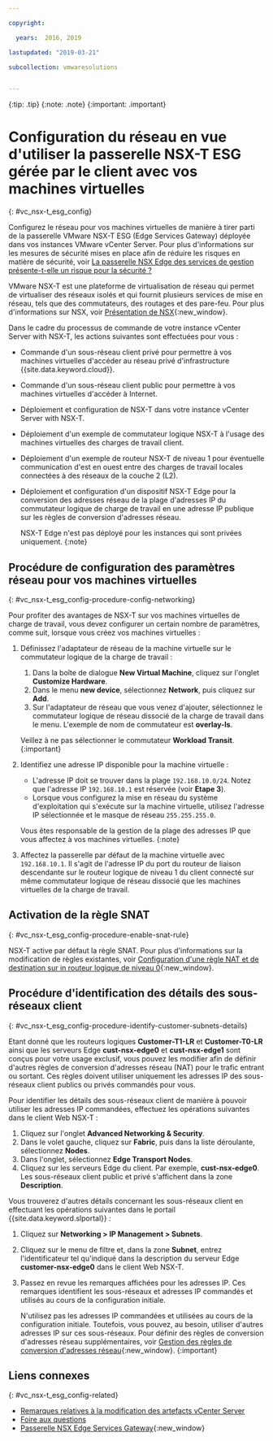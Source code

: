 ```yaml
---

copyright:

  years:  2016, 2019

lastupdated: "2019-03-21"

subcollection: vmwaresolutions


---
```


{:tip: .tip}
{:note: .note}
{:important: .important}

# Configuration du réseau en vue d'utiliser la passerelle NSX-T ESG gérée par le client avec vos machines virtuelles
{: #vc_nsx-t_esg_config}

Configurez le réseau pour vos machines virtuelles de manière à tirer parti de la passerelle VMware NSX-T ESG (Edge Services Gateway) déployée dans vos instances VMware vCenter Server. Pour plus d'informations sur les mesures de sécurité mises en place afin de réduire les risques en matière de sécurité, voir [La passerelle NSX Edge des services de gestion présente-t-elle un risque pour la sécurité ?](/docs/services/vmwaresolutions/vmonic?topic=vmware-solutions-faq#does-the-management-services-nsx-edge-pose-a-security-risk-)

VMware NSX-T est une plateforme de virtualisation de réseau qui permet de virtualiser des réseaux isolés et qui fournit plusieurs services de
mise en réseau, tels que des commutateurs, des routages et des pare-feu. Pour plus d'informations sur NSX, voir [Présentation de NSX](https://pubs.vmware.com/NSX-62/topic/com.vmware.nsx-cross-vcenter-install.doc/GUID-10944155-28FF-46AA-AF56-7357E2F20AF4.html){:new_window}.

Dans le cadre du processus de commande de votre instance vCenter Server with NSX-T, les actions suivantes sont effectuées pour vous :
* Commande d'un sous-réseau client privé pour permettre à vos machines virtuelles d'accéder au réseau privé d'infrastructure {{site.data.keyword.cloud}}.
* Commande d'un sous-réseau client public pour permettre à vos machines virtuelles d'accéder à Internet.
* Déploiement et configuration de NSX-T dans votre instance vCenter Server with NSX-T.
* Déploiement d'un exemple de commutateur logique NSX-T à l'usage des machines virtuelles des charges de travail client.
* Déploiement d'un exemple de routeur NSX-T de niveau 1 pour éventuelle communication d'est en ouest entre des charges de travail locales connectées à des réseaux de la couche 2 (L2).
* Déploiement et configuration d'un dispositif NSX-T Edge pour la conversion des adresses réseau de la plage d'adresses IP du commutateur logique de charge de travail en une adresse IP publique sur les règles de conversion d'adresses réseau.

  NSX-T Edge n'est pas déployé pour les instances qui sont privées uniquement.
  {:note}

## Procédure de configuration des paramètres réseau pour vos machines virtuelles
{: #vc_nsx-t_esg_config-procedure-config-networking}

Pour profiter des avantages de NSX-T sur vos machines virtuelles de charge de travail, vous devez configurer un certain nombre de paramètres, comme suit, lorsque vous créez vos machines virtuelles :

1. Définissez l'adaptateur de réseau de la machine virtuelle sur le commutateur logique de la charge de travail :
   1. Dans la boîte de dialogue **New Virtual Machine**, cliquez sur l'onglet **Customize Hardware**.
   2. Dans le menu **new device**, sélectionnez **Network**, puis cliquez sur **Add**.
   3. Sur l'adaptateur de réseau que vous venez d'ajouter, sélectionnez le commutateur logique de réseau dissocié de la charge de travail dans le menu. L'exemple de nom de commutateur est **overlay-ls**.

   Veillez à ne pas sélectionner le commutateur **Workload Transit**.
   {:important}

2. Identifiez une adresse IP disponible pour la machine virtuelle :
   *  L'adresse IP doit se trouver dans la plage `192.168.10.0/24`. Notez que l'adresse IP `192.168.10.1` est réservée (voir **Etape 3**).
   *  Lorsque vous configurez la mise en réseau du système d'exploitation qui s'exécute sur la machine virtuelle, utilisez l'adresse IP sélectionnée et le masque de réseau
   `255.255.255.0`.

   Vous êtes responsable de la gestion de la plage des adresses IP que vous affectez à vos machines virtuelles.
   {:note}

3. Affectez la passerelle par défaut de la machine virtuelle avec `192.168.10.1`. Il s'agit de l'adresse IP du port du routeur de liaison descendante sur le routeur logique de niveau 1 du client connecté sur même commutateur logique de réseau dissocié que les machines virtuelles de la charge de travail.

## Activation de la règle SNAT
{: #vc_nsx-t_esg_config-procedure-enable-snat-rule}

NSX-T active par défaut la règle SNAT. Pour plus d'informations sur la modification de règles existantes, voir [Configuration d'une règle NAT et de destination sur in routeur logique de niveau 0](https://docs.vmware.com/en/VMware-NSX-T-Data-Center/2.4/administration/GUID-45949ACD-9029-4674-B29C-C2EABEB39E1D.html){:new_window}.

## Procédure d'identification des détails des sous-réseaux client
{: #vc_nsx-t_esg_config-procedure-identify-customer-subnets-details}

Etant donné que les routeurs logiques **Customer-T1-LR** et **Customer-T0-LR** ainsi que les serveurs Edge **cust-nsx-edge0** et **cust-nsx-edge1** sont conçus pour votre usage exclusif, vous pouvez les modifier afin de définir d'autres règles de conversion d'adresses réseau (NAT) pour le trafic entrant ou sortant. Ces règles doivent utiliser uniquement les adresses IP des sous-réseaux client publics ou privés commandés pour vous.

Pour identifier les détails des sous-réseaux client de manière à pouvoir utiliser les adresses IP commandées, effectuez les opérations suivantes dans le client Web NSX-T :

1. Cliquez sur l'onglet **Advanced Networking & Security**.
2. Dans le volet gauche, cliquez sur **Fabric**, puis dans la liste déroulante, sélectionnez **Nodes**.
3. Dans l'onglet, sélectionnez **Edge Transport Nodes**.
4. Cliquez sur les serveurs Edge du client. Par exemple, **cust-nsx-edge0**. Les sous-réseaux client public et privé s'affichent dans la zone **Description**.

Vous trouverez d'autres détails concernant les sous-réseaux client en effectuant les opérations suivantes dans le portail	{{site.data.keyword.slportal}} :

1. Cliquez sur **Networking > IP Management > Subnets**.
2. Cliquez sur le menu de filtre et, dans la zone **Subnet**, entrez l'identificateur tel qu'indiqué dans la description du serveur Edge **customer-nsx-edge0** dans le client Web NSX-T.
3. Passez en revue les remarques affichées pour les adresses IP. Ces remarques identifient les sous-réseaux et adresses IP commandés et utilisés au cours de la configuration initiale.

   N'utilisez pas les adresses IP commandées et utilisées au cours de la configuration initiale. Toutefois, vous pouvez, au besoin, utiliser d'autres adresses IP sur ces sous-réseaux. Pour définir des règles de conversion d'adresses réseau supplémentaires, voir [Gestion des règles de conversion d'adresses réseau](https://pubs.vmware.com/NSX-62/topic/com.vmware.nsx.admin.doc/GUID-5896D8CF-20E0-4691-A9EB-83AFD9D36AFD.html){:new_window}.
   {:important}

## Liens connexes
{: #vc_nsx-t_esg_config-related}

* [Remarques relatives à la modification des artefacts vCenter Server](/docs/services/vmwaresolutions/vcenter?topic=vmware-solutions-vcenter_chg_impact#vcenter_chg_impact)
* [Foire aux questions](/docs/services/vmwaresolutions/vmonic?topic=vmware-solutions-faq)
* [Passerelle NSX Edge Services Gateway](https://www.ibm.com/cloud/garage/architectures/implementation/virtualization_nsx){:new_window}
